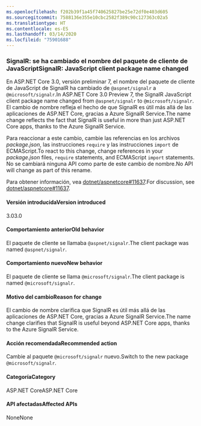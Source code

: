 ```yaml
---
ms.openlocfilehash: f202b39f1a45f740625827be25e72df0e403d605
ms.sourcegitcommit: 7588136e355e10cbc2582f389c90c127363c02a5
ms.translationtype: HT
ms.contentlocale: es-ES
ms.lasthandoff: 03/14/2020
ms.locfileid: "75901688"
---
```

### <a name="signalr-javascript-client-package-name-changed"></a><span data-ttu-id="a1118-101">SignalR: se ha cambiado el nombre del paquete de cliente de JavaScript</span><span class="sxs-lookup"><span data-stu-id="a1118-101">SignalR: JavaScript client package name changed</span></span>

<span data-ttu-id="a1118-102">En ASP.NET Core 3.0, versión preliminar 7, el nombre del paquete de cliente de JavaScript de SignalR ha cambiado de `@aspnet/signalr` a `@microsoft/signalr`.</span><span class="sxs-lookup"><span data-stu-id="a1118-102">In ASP.NET Core 3.0 Preview 7, the SignalR JavaScript client package name changed from `@aspnet/signalr` to `@microsoft/signalr`.</span></span> <span data-ttu-id="a1118-103">El cambio de nombre refleja el hecho de que SignalR es útil más allá de las aplicaciones de ASP.NET Core, gracias a Azure SignalR Service.</span><span class="sxs-lookup"><span data-stu-id="a1118-103">The name change reflects the fact that SignalR is useful in more than just ASP.NET Core apps, thanks to the Azure SignalR Service.</span></span>

<span data-ttu-id="a1118-104">Para reaccionar a este cambio, cambie las referencias en los archivos *package.json*, las instrucciones `require` y las instrucciones `import` de ECMAScript.</span><span class="sxs-lookup"><span data-stu-id="a1118-104">To react to this change, change references in your *package.json* files, `require` statements, and ECMAScript `import` statements.</span></span> <span data-ttu-id="a1118-105">No se cambiará ninguna API como parte de este cambio de nombre.</span><span class="sxs-lookup"><span data-stu-id="a1118-105">No API will change as part of this rename.</span></span>

<span data-ttu-id="a1118-106">Para obtener información, vea [dotnet/aspnetcore#11637](https://github.com/dotnet/aspnetcore/issues/11637).</span><span class="sxs-lookup"><span data-stu-id="a1118-106">For discussion, see [dotnet/aspnetcore#11637](https://github.com/dotnet/aspnetcore/issues/11637).</span></span>

#### <a name="version-introduced"></a><span data-ttu-id="a1118-107">Versión introducida</span><span class="sxs-lookup"><span data-stu-id="a1118-107">Version introduced</span></span>

<span data-ttu-id="a1118-108">3.0</span><span class="sxs-lookup"><span data-stu-id="a1118-108">3.0</span></span>

#### <a name="old-behavior"></a><span data-ttu-id="a1118-109">Comportamiento anterior</span><span class="sxs-lookup"><span data-stu-id="a1118-109">Old behavior</span></span>

<span data-ttu-id="a1118-110">El paquete de cliente se llamaba `@aspnet/signalr`.</span><span class="sxs-lookup"><span data-stu-id="a1118-110">The client package was named `@aspnet/signalr`.</span></span>

#### <a name="new-behavior"></a><span data-ttu-id="a1118-111">Comportamiento nuevo</span><span class="sxs-lookup"><span data-stu-id="a1118-111">New behavior</span></span>

<span data-ttu-id="a1118-112">El paquete de cliente se llama `@microsoft/signalr`.</span><span class="sxs-lookup"><span data-stu-id="a1118-112">The client package is named `@microsoft/signalr`.</span></span>

#### <a name="reason-for-change"></a><span data-ttu-id="a1118-113">Motivo del cambio</span><span class="sxs-lookup"><span data-stu-id="a1118-113">Reason for change</span></span>

<span data-ttu-id="a1118-114">El cambio de nombre clarifica que SignalR es útil más allá de las aplicaciones de ASP.NET Core, gracias a Azure SignalR Service.</span><span class="sxs-lookup"><span data-stu-id="a1118-114">The name change clarifies that SignalR is useful beyond ASP.NET Core apps, thanks to the Azure SignalR Service.</span></span>

#### <a name="recommended-action"></a><span data-ttu-id="a1118-115">Acción recomendada</span><span class="sxs-lookup"><span data-stu-id="a1118-115">Recommended action</span></span>

<span data-ttu-id="a1118-116">Cambie al paquete `@microsoft/signalr` nuevo.</span><span class="sxs-lookup"><span data-stu-id="a1118-116">Switch to the new package `@microsoft/signalr`.</span></span>

#### <a name="category"></a><span data-ttu-id="a1118-117">Categoría</span><span class="sxs-lookup"><span data-stu-id="a1118-117">Category</span></span>

<span data-ttu-id="a1118-118">ASP.NET Core</span><span class="sxs-lookup"><span data-stu-id="a1118-118">ASP.NET Core</span></span>

#### <a name="affected-apis"></a><span data-ttu-id="a1118-119">API afectadas</span><span class="sxs-lookup"><span data-stu-id="a1118-119">Affected APIs</span></span>

<span data-ttu-id="a1118-120">None</span><span class="sxs-lookup"><span data-stu-id="a1118-120">None</span></span>

<!-- 

#### Affected APIs

Not detectable via API analysis

-->
